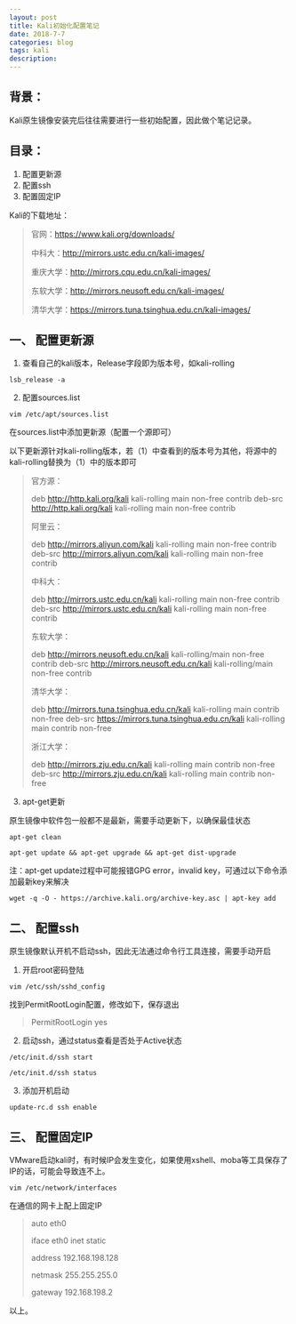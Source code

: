 ```yaml
---
layout: post
title: Kali初始化配置笔记
date: 2018-7-7
categories: blog
tags: kali
description: 
---
```


## 背景：
Kali原生镜像安装完后往往需要进行一些初始配置，因此做个笔记记录。

## 目录：
1. 配置更新源
2. 配置ssh
3. 配置固定IP

Kali的下载地址：

>官网：https://www.kali.org/downloads/
>
>中科大：http://mirrors.ustc.edu.cn/kali-images/
>
>重庆大学：http://mirrors.cqu.edu.cn/kali-images/
>
>东软大学：http://mirrors.neusoft.edu.cn/kali-images/
>
>清华大学：https://mirrors.tuna.tsinghua.edu.cn/kali-images/


## 一、 配置更新源
1. 查看自己的kali版本，Release字段即为版本号，如kali-rolling

`lsb_release -a`

2. 配置sources.list

`vim /etc/apt/sources.list`

在sources.list中添加更新源（配置一个源即可）

以下更新源针对kali-rolling版本，若（1）中查看到的版本号为其他，将源中的kali-rolling替换为（1）中的版本即可

>官方源：
>
>deb http://http.kali.org/kali kali-rolling main non-free contrib
>deb-src http://http.kali.org/kali kali-rolling main non-free contrib
>
>阿里云：
>
>deb http://mirrors.aliyun.com/kali kali-rolling main non-free contrib
>deb-src http://mirrors.aliyun.com/kali kali-rolling main non-free contrib
>
>中科大：
>
>deb http://mirrors.ustc.edu.cn/kali kali-rolling main non-free contrib
>deb-src http://mirrors.ustc.edu.cn/kali kali-rolling main non-free contrib
>
>东软大学：
>
>deb http://mirrors.neusoft.edu.cn/kali kali-rolling/main non-free contrib
>deb-src http://mirrors.neusoft.edu.cn/kali kali-rolling/main non-free contrib
>
>清华大学：
>
>deb http://mirrors.tuna.tsinghua.edu.cn/kali kali-rolling main contrib non-free
>deb-src https://mirrors.tuna.tsinghua.edu.cn/kali kali-rolling main contrib non-free
>
>浙江大学：
>
>deb http://mirrors.zju.edu.cn/kali kali-rolling main contrib non-free
>deb-src http://mirrors.zju.edu.cn/kali kali-rolling main contrib non-free


3. apt-get更新

原生镜像中软件包一般都不是最新，需要手动更新下，以确保最佳状态

`apt-get clean`

`apt-get update && apt-get upgrade && apt-get dist-upgrade`

注：apt-get update过程中可能报错GPG error，invalid key，可通过以下命令添加最新key来解决

`wget -q -O - https://archive.kali.org/archive-key.asc | apt-key add`

## 二、 配置ssh

原生镜像默认开机不启动ssh，因此无法通过命令行工具连接，需要手动开启

1. 开启root密码登陆

`vim /etc/ssh/sshd_config`

找到PermitRootLogin配置，修改如下，保存退出

>PermitRootLogin yes

2. 启动ssh，通过status查看是否处于Active状态

`/etc/init.d/ssh start`

`/etc/init.d/ssh status`


3. 添加开机启动

`update-rc.d ssh enable`

## 三、 配置固定IP

VMware启动kali时，有时候IP会发生变化，如果使用xshell、moba等工具保存了IP的话，可能会导致连不上。

`vim /etc/network/interfaces`

在通信的网卡上配上固定IP

>auto eth0
>
>iface eth0 inet static
>
>address 192.168.198.128
>
>netmask 255.255.255.0
>
>gateway 192.168.198.2

以上。